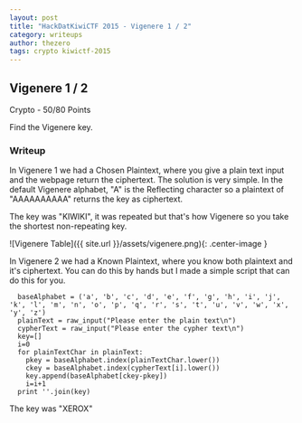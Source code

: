 ```yaml
---
layout: post
title: "HackDatKiwiCTF 2015 - Vigenere 1 / 2"
category: writeups
author: thezero
tags: crypto kiwictf-2015
---
```


## Vigenere 1 / 2
Crypto - 50/80 Points

Find the Vigenere key.

### Writeup
In Vigenere 1 we had a Chosen Plaintext, where you give a plain text input and the webpage return the ciphertext.
The solution is very simple. In the default Vigenere alphabet, "A" is the Reflecting character so a plaintext of
"AAAAAAAAAA" returns the key as ciphertext.

The key was "KIWIKI", it was repeated but that's how Vigenere so you take the shortest non-repeating key.

![Vigenere Table]({{ site.url }}/assets/vigenere.png){: .center-image }

In Vigenere 2 we had a Known Plaintext, where you know both plaintext and it's ciphertext.
You can do this by hands but I made a simple script that can do this for you.

      baseAlphabet = ('a', 'b', 'c', 'd', 'e', 'f', 'g', 'h', 'i', 'j', 'k', 'l', 'm', 'n', 'o', 'p', 'q', 'r', 's', 't', 'u', 'v', 'w', 'x', 'y', 'z')
      plainText = raw_input("Please enter the plain text\n")
      cypherText = raw_input("Please enter the cypher text\n")
      key=[]
      i=0
      for plainTextChar in plainText:
        pkey = baseAlphabet.index(plainTextChar.lower())
        ckey = baseAlphabet.index(cypherText[i].lower())
        key.append(baseAlphabet[ckey-pkey])
        i=i+1
      print ''.join(key)

The key was "XEROX"
